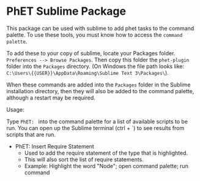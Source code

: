 # PhET Sublime Package

This package can be used with sublime to add phet tasks to the command palette. To use these tools, 
you must know how to access the `command palette`.

To add these to your copy of sublime, locate your Packages folder. `Preferences --> Browse Packages`. Then copy this 
folder the  `phet-plugin` folder into the `Packages` directory. (On Windows the file path looks like: 
`C:\Users\{{USER}}\AppData\Roaming\Sublime Text 3\Packages\`).

When these commands are added into the `Packages` folder in the Sublime installation directory, then they will also be
added to the command palette, although a restart may be required.

Usage:

Type `PhET: ` into the command palette for a list of available scripts to be run.
You can open up the Sublime terminal (ctrl + \`) to see results from scripts that are run.


* PhET: Insert Require Statement
  * Used to add the require statement of the type that is highlighted. 
  * This will also sort the list of require statements.
  * Example: Highlight the word "Node"; open command palette; run command 